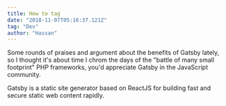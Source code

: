 ```yaml
---
title: How to tag
date: "2018-11-07T05:16:37.121Z"
tag: "Dev"
author: "Hassan"
---
```

Some rounds of praises and argument about the benefits of Gatsby lately, so I thought it's about time I chrom the days of the "battle of many small footprint" PHP frameworks, you'd appreciate Gatsby in the JavaScript community.

Gatsby is a static site generator based on ReactJS for building fast and secure static web content rapidly.
